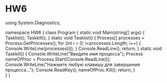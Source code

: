 # HW6 
using System.Diagnostics;

namespace HW6
{
    class Program
    {
        static void Main(string[] args)
        {
            Tasklist();
            Taskkill();
        }
        static void Tasklist()
        {
            Process[] processes = Process.GetProcesses();
            for (int i = 0; i<processes.Length; i++)
            {
                Console.WriteLine(processes[i]);
            }
            Console.ReadLine();
            return;
        }
        static void Taskkill()
        {
            Console.WriteLine("Введите имя процесса");
            Process nameOfProc = Process.Start(Console.ReadLine());
            Console.WriteLine("Нажмите любую клавишу для завершения процесса...");
            Console.ReadKey();
            nameOfProc.Kill();
            return;
        }        
    }
}
